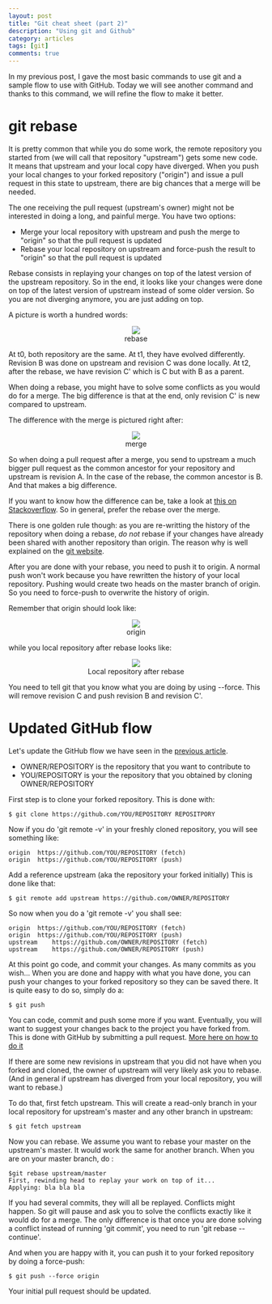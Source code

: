 ```yaml
---
layout: post
title: "Git cheat sheet (part 2)"
description: "Using git and Github"
category: articles
tags: [git]
comments: true
---
```


In my previous post, I gave the most basic commands to use git and a sample flow to use with GitHub. Today we will see another command and thanks to this command, we will refine the flow to make it better.

# git rebase

It is pretty common that while you do some work, the remote repository you started from (we will call that repository "upstream") gets some new code. It means that upstream and your local copy have diverged. When you push your local changes to your forked repository ("origin") and issue a pull request in this state to upstream, there are big chances that a merge will be needed.

The one receiving the pull request (upstream's owner) might not be interested in doing a long, and painful merge. You have two options:
* Merge your local repository with upstream and push the merge to "origin" so that the pull request is updated
* Rebase your local repository on upstream and force-push the result to "origin" so that the pull request is updated

Rebase consists in replaying your changes on top of the latest version of the upstream repository. So in the end, it looks like your changes were done on top of the latest version of upstream instead of some older version. So you are not diverging anymore, you are just adding on top.

A picture is worth a hundred words:

<figure style="text-align:center">
  <img src="{{ site.url }}/images/rebase.jpg">
  <figcaption>rebase</figcaption>
</figure>

At t0, both repository are the same. At t1, they have evolved differently. Revision B was done on upstream and revision C was done locally. At t2, after the rebase, we have revision C' which is C but with B as a parent.

When doing a rebase, you might have to solve some conflicts as you would do for a merge. The big difference is that at the end, only revision C' is new compared to upstream.

The difference with the merge is pictured right after:

<figure style="text-align:center">
  <img src="{{ site.url }}/images/merge.jpg">
  <figcaption>merge</figcaption>
</figure>

So when doing a pull request after a merge, you send to upstream a much bigger pull request as the common ancestor for your repository and upstream is revision A. In the case of the rebase, the common ancestor is B. And that makes a big difference.

If you want to know how the difference can be, take a look at [this on Stackoverflow](http://stackoverflow.com/questions/13561004/merging-upstream-git-changes-with-pending-pull-requests ). So in general, prefer the rebase over the merge.

There is one golden rule though: as you are re-writting the history of the repository when doing a rebase, *do not* rebase if your changes have already been shared with another repository than origin. The reason why is well explained on the [git website](http://git-scm.com/book/en/v2/Git-Branching-Rebasing#The-Perils-of-Rebasing).

After you are done with your rebase, you need to push it to origin. A normal push won't work because you have rewritten the history of your local repository. Pushing would create two heads on the master branch of origin. So you need to force-push to overwrite the history of origin.

Remember that origin should look like:

<figure style="text-align:center">
  <img src="{{ site.url }}/images/origin.jpg">
  <figcaption>origin</figcaption>
</figure>

while you local repository after rebase looks like:

<figure style="text-align:center">
  <img src="{{ site.url }}/images/after-rebase.jpg">
  <figcaption>Local repository after rebase</figcaption>
</figure>

You need to tell git that you know what you are doing by using --force. This will remove revision C and push revision B and revision C'.

# Updated GitHub flow

Let's update the GitHub flow we have seen in the [previous article](http://www.teenycloud.com/blog/2014/10/19/git-flow/).

* OWNER/REPOSITORY is the repository that you want to contribute to
* YOU/REPOSITORY is your the repository that you obtained by cloning OWNER/REPOSITORY

First step is to clone your forked repository. This is done with:

    $ git clone https://github.com/YOU/REPOSITORY REPOSITPORY

Now if you do 'git remote -v' in your freshly cloned repository, you will see something like:

    origin	https://github.com/YOU/REPOSITORY (fetch)
    origin	https://github.com/YOU/REPOSITORY (push)

Add a reference upstream (aka the repository your forked initially)
This is done like that:

    $ git remote add upstream https://github.com/OWNER/REPOSITORY

So now when you do a 'git remote -v' you shall see:

    origin	https://github.com/YOU/REPOSITORY (fetch)
    origin	https://github.com/YOU/REPOSITORY (push)
    upstream	https://github.com/OWNER/REPOSITORY (fetch)
    upstream	https://github.com/OWNER/REPOSITORY (push)

At this point go code, and commit your changes. As many commits as you wish... When you are done and happy with what you have done, you can push your changes to your forked repository so they can be saved there. It is quite easy to do so, simply do a:

    $ git push

You can code, commit and push some more if you want. Eventually, you will want to suggest your changes back to the project you have forked from. This is done with GitHub by submitting a pull request. [More here on how to do it](https://help.github.com/articles/using-pull-requests/)

If there are some new revisions in upstream that you did not have when you forked and cloned, the owner of upstream will very likely ask you to rebase. (And in general if upstream has diverged from your local repository, you will want to rebase.)

To do that, first fetch upstream. This will create a read-only branch in your local repository for upstream's master and any other branch in upstream:

    $ git fetch upstream

Now you can rebase. We assume you want to rebase your master on the upstream's master. It would work the same for another branch. When you are on your master branch, do :

    $git rebase upstream/master
    First, rewinding head to replay your work on top of it...
    Applying: bla bla bla

If you had several commits, they will all be replayed. Conflicts might happen. So git will pause and ask you to solve the conflicts exactly like it would do for a merge. The only difference is that once you are done solving a conflict instead of running 'git commit', you need to run 'git rebase --continue'.

And when you are happy with it, you can push it to your forked repository by doing a force-push:

    $ git push --force origin


Your initial pull request should be updated.
